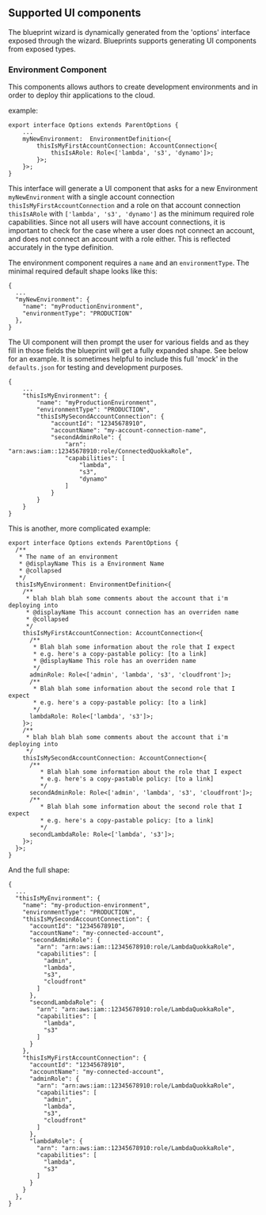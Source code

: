 ## Supported UI components

The blueprint wizard is dynamically generated from the 'options' interface exposed through the wizard. Blueprints supports generating UI components
from exposed types.

### Environment Component

This components allows authors to create development environments and in order to deploy thir applications to the cloud.

example:

```
export interface Options extends ParentOptions {
    ...
    myNewEnvironment:  EnvironmentDefinition<{
        thisIsMyFirstAccountConnection: AccountConnection<{
            thisIsARole: Role<['lambda', 's3', 'dynamo']>;
        }>;
    }>;
}
```

This interface will generate a UI component that asks for a new Environment `myNewEnvironment` with a single account connection
`thisIsMyFirstAccountConnection` and a role on that account connection `thisIsARole` with `['lambda', 's3', 'dynamo']` as the minimum required role
capabilities. Since not all users will have account connections, it is important to check for the case where a user does not connect an account, and
does not connect an account with a role either. This is reflected accurately in the type definition.

The environment component requires a `name` and an `environmentType`. The minimal required default shape looks like this:

```
{
  ...
  "myNewEnvironment": {
    "name": "myProductionEnvironment",
    "environmentType": "PRODUCTION"
  },
}
```

The UI component will then prompt the user for various fields and as they fill in those fields the blueprint will get a fully expanded shape. See
below for an example. It is sometimes helpful to include this full 'mock' in the `defaults.json` for testing and development purposes.

```
{
    ...
    "thisIsMyEnvironment": {
        "name": "myProductionEnvironment",
        "environmentType": "PRODUCTION",
        "thisIsMySecondAccountConnection": {
            "accountId": "12345678910",
            "accountName": "my-account-connection-name",
            "secondAdminRole": {
                "arn": "arn:aws:iam::12345678910:role/ConnectedQuokkaRole",
                "capabilities": [
                    "lambda",
                    "s3",
                    "dynamo"
                ]
            }
        }
    }
}

```

This is another, more complicated example:

```
export interface Options extends ParentOptions {
  /**
   * The name of an environment
   * @displayName This is a Environment Name
   * @collapsed
   */
  thisIsMyEnvironment: EnvironmentDefinition<{
    /**
     * blah blah blah some comments about the account that i'm deploying into
     * @displayName This account connection has an overriden name
     * @collapsed
     */
    thisIsMyFirstAccountConnection: AccountConnection<{
      /**
       * Blah blah some information about the role that I expect
       * e.g. here's a copy-pastable policy: [to a link]
       * @displayName This role has an overriden name
       */
      adminRole: Role<['admin', 'lambda', 's3', 'cloudfront']>;
      /**
       * Blah blah some information about the second role that I expect
       * e.g. here's a copy-pastable policy: [to a link]
       */
      lambdaRole: Role<['lambda', 's3']>;
    }>;
    /**
     * blah blah blah some comments about the account that i'm deploying into
     */
    thisIsMySecondAccountConnection: AccountConnection<{
      /**
         * Blah blah some information about the role that I expect
         * e.g. here's a copy-pastable policy: [to a link]
         */
      secondAdminRole: Role<['admin', 'lambda', 's3', 'cloudfront']>;
      /**
         * Blah blah some information about the second role that I expect
         * e.g. here's a copy-pastable policy: [to a link]
         */
      secondLambdaRole: Role<['lambda', 's3']>;
    }>;
  }>;
}
```

And the full shape:

```
{
  ...
  "thisIsMyEnvironment": {
    "name": "my-production-environment",
    "environmentType": "PRODUCTION",
    "thisIsMySecondAccountConnection": {
      "accountId": "12345678910",
      "accountName": "my-connected-account",
      "secondAdminRole": {
        "arn": "arn:aws:iam::12345678910:role/LambdaQuokkaRole",
        "capabilities": [
          "admin",
          "lambda",
          "s3",
          "cloudfront"
        ]
      },
      "secondLambdaRole": {
        "arn": "arn:aws:iam::12345678910:role/LambdaQuokkaRole",
        "capabilities": [
          "lambda",
          "s3"
        ]
      }
    },
    "thisIsMyFirstAccountConnection": {
      "accountId": "12345678910",
      "accountName": "my-connected-account",
      "adminRole": {
        "arn": "arn:aws:iam::12345678910:role/LambdaQuokkaRole",
        "capabilities": [
          "admin",
          "lambda",
          "s3",
          "cloudfront"
        ]
      },
      "lambdaRole": {
        "arn": "arn:aws:iam::12345678910:role/LambdaQuokkaRole",
        "capabilities": [
          "lambda",
          "s3"
        ]
      }
    }
  },
}

```
